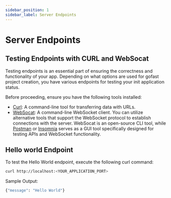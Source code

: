 ```yaml
---
sidebar_position: 1
sidebar_label: Server Endpoints
---
```


# Server Endpoints

## Testing Endpoints with CURL and WebSocat

Testing endpoints is an essential part of ensuring the correctness and functionality of your app. Depending on what options are used for gofast project creation, you have various endpoints for testing your init application status.

Before proceeding, ensure you have the following tools installed:

- [Curl](https://curl.se/docs/manpage.html): A command-line tool for transferring data with URLs.
- [WebSocat](https://github.com/vi/websocat): A command-line WebSocket client.
You can utilize alternative tools that support the WebSocket protocol to establish connections with the server. WebSocat is an open-source CLI tool, while [Postman](https://www.postman.com/) or [Insomnia](https://insomnia.rest/) serves as a GUI tool specifically designed for testing APIs and WebSocket functionality.

## Hello world Endpoint

To test the Hello World endpoint, execute the following curl command:
```bash
curl http://localhost:<YOUR_APPLICATION_PORT>
```

Sample Output:
```bash
{"message": "Hello World"}
```
